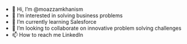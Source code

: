 - 👋 Hi, I’m @moazzamkhanism
- 👀 I’m interested in solving business problems
- 🌱 I’m currently learning Salesforce
- 💞️ I’m looking to collaborate on innovative problem solving challenges
- 📫 How to reach me LinkedIn

<!---
moazzamkhanism/moazzamkhanism is a ✨ special ✨ repository because its `README.md` (this file) appears on your GitHub profile.
You can click the Preview link to take a look at your changes.
--->
